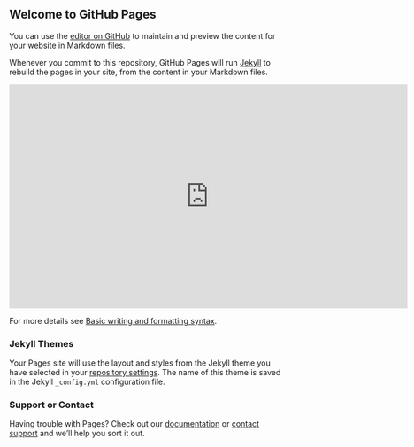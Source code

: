 ## Welcome to GitHub Pages

You can use the [editor on GitHub](https://github.com/NishitHada/gpage-test/edit/gh-pages/index.md) to maintain and preview the content for your website in Markdown files.

Whenever you commit to this repository, GitHub Pages will run [Jekyll](https://jekyllrb.com/) to rebuild the pages in your site, from the content in your Markdown files.

<script>
  window.addEventListener('message', function(event){
  console.log(event.data)
  });
</script>

<!-- Start of HubSpot Embed Code -->
<script type="text/javascript" id="hs-script-loader" async defer src="//js.hs-scripts.com/5888264.js"></script>
<!-- End of HubSpot Embed Code -->

<script>
  var _hsq = window._hsq = window._hsq || [];
  const urlParams = new URLSearchParams(window.location.search);
  _hsq.push(["identify",{
    email: urlParams.get('email')
  }]);
</script>

<iframe class='hippo-embed-frame ' width='720' height='405' scrolling='no' frameborder=0 marginwidth=0 marginheight=0 src='https://hippovideon02knq.hippovideo.io/video/embed/_yycUI29On8GA-kzFXpj7cM7jkfEjwVWsNpd-9Qn0uE?org_tok=R9EAc1lhSnP_ZCxXMvIopw&autoplay=false' allowfullscreen ></iframe><script>window.hippoEmbedSeo = "229a5a29-a9ce-43ae-842c-3fe677314702.json";</script><script src="https://hippo-embed-scripts.s3.amazonaws.com/video-delivery-embed.js" async></script><script>window._hippo_cx_domain = "https://hippovideon02knq.hippovideo.io";var hippo_script=document.createElement("script");hippo_script.src="https://hippo-embed-scripts.s3.amazonaws.com/video-embed-mh.js";document.body.appendChild(hippo_script);</script>

<!-- <iframe class='hippo-embed-frame ' width='720' height='405' scrolling='no' frameborder=0 marginwidth=0 marginheight=0 src='https://hippovideon02knq.hippovideo.io/video/embed/5xbbvwDXV20NGyhG9DBN6DMf0hiWglfViSCgMNkCWpA?autoplay=false' allowfullscreen ></iframe><script>window.hippoEmbedSeo = "5454ddf6-23d6-4de2-b200-519120388c03.json";</script><script src="https://hippo-embed-scripts.s3.amazonaws.com/video-delivery-embed.js" async></script><script>window._hippo_cx_domain = "https://hippovideon02knq.hippovideo.io";var hippo_script=document.createElement("script");hippo_script.src="https://hippo-embed-scripts.s3.amazonaws.com/video-embed-mh.js";document.body.appendChild(hippo_script);</script> -->

<!-- <iframe class='hippo-embed-frame' width='720' height='405' scrolling='no' frameborder=0 marginwidth=0 marginheight=0 src='http://localhost:3000/video/embed/KGw2Fr2LiuJPEa-sRQQbvw?autoplay=false' allowfullscreen ></iframe><script>window.hippoEmbedSeo = "016bdbb7-7f98-42fe-a34c-d4555e1466ff.json";</script><script src="http://127.0.0.1:8887/cookie.js" async></script><script>window._hippo_cx_domain = "http://localhost:3000";var hippo_script=document.createElement("script");hippo_script.src="https://hippo-embed-scripts.s3.amazonaws.com/video-embed-mh.js";document.body.appendChild(hippo_script);</script> -->

For more details see [Basic writing and formatting syntax](https://docs.github.com/en/github/writing-on-github/getting-started-with-writing-and-formatting-on-github/basic-writing-and-formatting-syntax).

### Jekyll Themes

Your Pages site will use the layout and styles from the Jekyll theme you have selected in your [repository settings](https://github.com/NishitHada/gpage-test/settings/pages). The name of this theme is saved in the Jekyll `_config.yml` configuration file.

### Support or Contact

Having trouble with Pages? Check out our [documentation](https://docs.github.com/categories/github-pages-basics/) or [contact support](https://support.github.com/contact) and we’ll help you sort it out.
